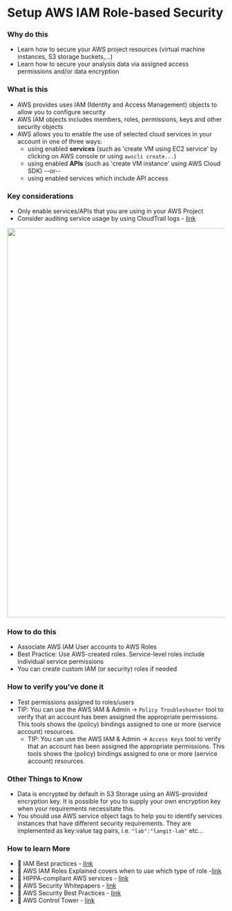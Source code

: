 # Setup AWS IAM Role-based Security

### Why do this
 - Learn how to secure your AWS project resources (virtual machine instances, S3 storage buckets,...)
 - Learn how to secure your analysis data via assigned access permissions and/or data encryption
 
### What is this
 - AWS provides uses IAM (Identity and Access Management) objects to allow you to configure security
 - AWS IAM objects includes members, roles, permissions, keys and other security objects
 - AWS allows you to enable the use of selected cloud services in your account in one of three ways:
    - using enabled **services** (such as 'create VM using EC2 service' by clicking on AWS 
    console or using `awscli create...`)
    - using enabled **APIs** (such as 'create VM instance' using AWS Cloud SDK) --or--
    - using enabled services which include API access

### Key considerations
 - Only enable services/APIs that you are using in your AWS Project
 - Consider auditing service usage by using CloudTrail logs - [link](https://docs.aws.amazon.com/awscloudtrail/latest/userguide/cloudtrail-user-guide.html)
<img src="https://d1.awsstatic.com/product-marketing/CloudTrail/product-page-diagram_AWS-CloudTrail_HIW.feb63815c1869399371b4b9cc1ae00e78ed9e67f.png" width=900>

### How to do this
 - Associate AWS IAM User accounts to AWS Roles 
 - Best Practice: Use AWS-created roles. Service-level roles include individual service permissions
 - You can create custom IAM (or security) roles if needed

### How to verify you've done it
 - Test permissions assigned to roles/users
 - TIP: You can use the AWS IAM & Admin -> `Policy Troubleshooter` tool to verify that an account has been assigned the appropriate permissions.  This tools shows the (policy) bindings assigned to one or more (service account) resources.
    - TIP: You can use the AWS IAM & Admin -> `Access Keys` tool to verify that an account has been assigned the appropriate permissions.  This tools shows the (policy) bindings assigned to one or more (service account) resources.

### Other Things to Know
 - Data is encrypted by default in S3 Storage using an AWS-provided encryption key.  It is possible for you to supply your own encryption key when your requirements necessitate this.
 - You should use AWS service object tags to help you to identify services instances that have different security requirements.  They are implemented as key:value tag pairs, i.e. `"lab":"langit-lab"` etc...

### How to learn More
 - 📘 IAM Best practices - [link](https://aws.amazon.com/iam/best-practices/)
 - 📘 AWS IAM Roles Explained covers when to use which type of role -[link](https://medium.com/@awscloud/aws-iam-roles-explained-c9c8f8f8f9e0)
 - 📘 HIPPA-compliant AWS services - [link](https://aws.amazon.com/compliance/hipaa-compliance/)
 - 📘 AWS Security Whitepapers - [link](https://aws.amazon.com/architecture/security-identity-compliance/?cards-all.sort-by=item.additionalFields.sortDate&cards-all.sort-order=desc&awsf.content-type=*all&awsf.methodology=*all)
 - 📘 AWS Security Best Practices - [link](https://aws.amazon.com/premiumsupport/knowledge-center/security-best-practices/)
 - 📘 AWS Control Tower - [link](https://aws.amazon.com/blogs/aws/aws-control-tower-set-up-govern-a-multi-account-aws-environment/)
